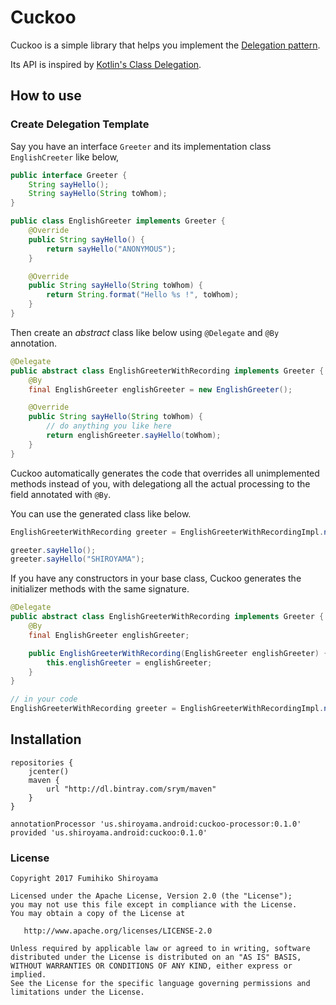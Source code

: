 Cuckoo
======

Cuckoo is a simple library that helps you implement the [Delegation pattern](https://en.wikipedia.org/wiki/Delegation_pattern).

Its API is inspired by [Kotlin's Class Delegation](https://kotlinlang.org/docs/reference/delegation.html).

How to use
----------

### Create Delegation Template

Say you have an interface `Greeter` and its implementation class `EnglishCreeter` like below,

```java
public interface Greeter {
    String sayHello();
    String sayHello(String toWhom);
}

public class EnglishGreeter implements Greeter {
    @Override
    public String sayHello() {
        return sayHello("ANONYMOUS");
    }

    @Override
    public String sayHello(String toWhom) {
        return String.format("Hello %s !", toWhom);
    }
}
```

Then create an *abstract* class like below using `@Delegate` and `@By` annotation.

```java
@Delegate
public abstract class EnglishGreeterWithRecording implements Greeter {
    @By
    final EnglishGreeter englishGreeter = new EnglishGreeter();

    @Override
    public String sayHello(String toWhom) {
        // do anything you like here
        return englishGreeter.sayHello(toWhom);
    }
}
```

Cuckoo automatically generates the code that overrides all unimplemented methods instead of you, with delegationg all the actual processing to the field annotated with `@By`.

You can use the generated class like below.

```java
EnglishGreeterWithRecording greeter = EnglishGreeterWithRecordingImpl.newInstance();

greeter.sayHello();
greeter.sayHello("SHIROYAMA");
```

If you have any constructors in your base class, Cuckoo generates the initializer methods with the same signature.

```java
@Delegate
public abstract class EnglishGreeterWithRecording implements Greeter {
    @By
    final EnglishGreeter englishGreeter;

    public EnglishGreeterWithRecording(EnglishGreeter englishGreeter) {
        this.englishGreeter = englishGreeter;
    }
}

// in your code
EnglishGreeterWithRecording greeter = EnglishGreeterWithRecordingImpl.newInstance(new EnglishGreeter());
```

Installation
------------

```
repositories {
    jcenter()
    maven {
        url "http://dl.bintray.com/srym/maven"
    }
}
```

```
annotationProcessor 'us.shiroyama.android:cuckoo-processor:0.1.0'
provided 'us.shiroyama.android:cuckoo:0.1.0'
```

### License

```
Copyright 2017 Fumihiko Shiroyama

Licensed under the Apache License, Version 2.0 (the "License");
you may not use this file except in compliance with the License.
You may obtain a copy of the License at

   http://www.apache.org/licenses/LICENSE-2.0

Unless required by applicable law or agreed to in writing, software
distributed under the License is distributed on an "AS IS" BASIS,
WITHOUT WARRANTIES OR CONDITIONS OF ANY KIND, either express or implied.
See the License for the specific language governing permissions and
limitations under the License.
```

